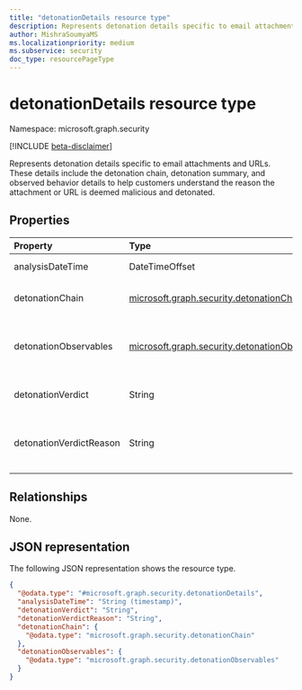 ```yaml
---
title: "detonationDetails resource type"
description: Represents detonation details specific to email attachments and URLs.
author: MishraSoumyaMS
ms.localizationpriority: medium
ms.subservice: security
doc_type: resourcePageType
---
```


# detonationDetails resource type

Namespace: microsoft.graph.security

[!INCLUDE [beta-disclaimer](../../includes/beta-disclaimer.md)]

Represents detonation details specific to email attachments and URLs. These details include the detonation chain, detonation summary, and observed behavior details to help customers understand the reason the attachment or URL is deemed malicious and detonated.

## Properties
|Property|Type|Description|
|:---|:---|:---|
|analysisDateTime|DateTimeOffset|The time of detonation.|
|detonationChain|[microsoft.graph.security.detonationChain](../resources/security-detonationchain.md)|The chain of detonation.|
|detonationObservables|[microsoft.graph.security.detonationObservables](../resources/security-detonationobservables.md)|All observables in the detonation tree.|
|detonationVerdict|String|The verdict of the detonation.|
|detonationVerdictReason|String|The reason for the verdict of the detonation.|

## Relationships
None.

## JSON representation
The following JSON representation shows the resource type.
<!-- {
  "blockType": "resource",
  "@odata.type": "microsoft.graph.security.detonationDetails"
}
-->
``` json
{
  "@odata.type": "#microsoft.graph.security.detonationDetails",
  "analysisDateTime": "String (timestamp)",
  "detonationVerdict": "String",
  "detonationVerdictReason": "String",
  "detonationChain": {
    "@odata.type": "microsoft.graph.security.detonationChain"
  },
  "detonationObservables": {
    "@odata.type": "microsoft.graph.security.detonationObservables"
  }
}
```

